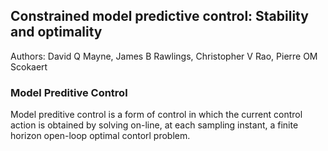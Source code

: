 ## Constrained model predictive control: Stability and optimality
Authors: David Q Mayne, James B Rawlings, Christopher V Rao, Pierre OM Scokaert

### Model Preditive Control
Model preditive control is a form of control in which the current control action is obtained by solving on-line, at each sampling instant, a finite horizon open-loop optimal contorl problem.
